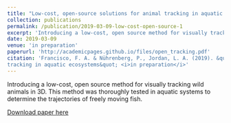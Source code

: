 ```yaml
---
title: "Low-cost, open-source solutions for animal tracking in aquatic ecosystems"
collection: publications
permalink: /publication/2019-03-09-low-cost-open-source-1
excerpt: 'Introducing a low-cost, open source method for visually tracking wild animals in 3D.'
date: 2019-03-09
venue: 'in preparation'
paperurl: 'http://academicpages.github.io/files/open_tracking.pdf'
citation: 'Francisco, F. A. & Nührenberg, P., Jordan, L. A. (2019). &quot;Low-cost, open-source solutions for animal
tracking in aquatic ecosystems&quot; <i>in preparation</i>'
---
```

Introducing a low-cost, open source method for visually tracking wild animals in 3D. This method was thoroughly tested in aquatic systems to determine the trajectories of freely moving fish. 

[Download paper here](http://academicpages.github.io/files/open_tracking.pdf)

